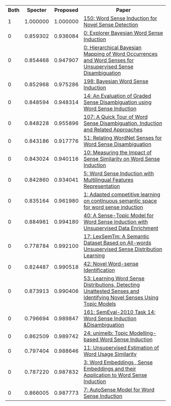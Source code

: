 <html><table><tr>
<th>Both</th>
<th>Specter</th>
<th>Proposed</th>
<th>Paper</th>
</tr>
<tr>
<td>1</td>
<td>1.000000</td>
<td>1.000000</td>
<td><a href="https://www.semanticscholar.org/paper/259eba91d1f7ab637fa83950d1eed7353d6f9094">150: Word Sense Induction for Novel Sense Detection</a></td>
</tr>
<tr>
<td>0</td>
<td>0.859302</td>
<td>0.936084</td>
<td><a href="https://www.semanticscholar.org/paper/a8d5adf80fc33c2450e6eccc465ad2134e0beb8a">0: Explorer Bayesian Word Sense Induction</a></td>
</tr>
<tr>
<td>0</td>
<td>0.854468</td>
<td>0.947907</td>
<td><a href="https://www.semanticscholar.org/paper/4b4e1fd8c904a4e7cee41f1427e1d49cd43ae2d8">0: Hierarchical Bayesian Mapping of Word Occurrences and Word Senses for Unsupervised Sense Disambiguation</a></td>
</tr>
<tr>
<td>0</td>
<td>0.852968</td>
<td>0.975286</td>
<td><a href="https://www.semanticscholar.org/paper/603336f4b24ade85cba363b4815916ac0611fb20">198: Bayesian Word Sense Induction</a></td>
</tr>
<tr>
<td>0</td>
<td>0.848594</td>
<td>0.948314</td>
<td><a href="https://www.semanticscholar.org/paper/ba8e3fd26e0ed9439454fa4a8d9d2712a961f779">14: An Evaluation of Graded Sense Disambiguation using Word Sense Induction</a></td>
</tr>
<tr>
<td>0</td>
<td>0.848228</td>
<td>0.955896</td>
<td><a href="https://www.semanticscholar.org/paper/97336f03d9d3bdeb54d032dc8b8edb117ea18d5b">107: A Quick Tour of Word Sense Disambiguation, Induction and Related Approaches</a></td>
</tr>
<tr>
<td>0</td>
<td>0.843186</td>
<td>0.917776</td>
<td><a href="https://www.semanticscholar.org/paper/2ae4cf20d6307cdc8581d5678eb1c12079c08618">51: Relating WordNet Senses for Word Sense Disambiguation</a></td>
</tr>
<tr>
<td>0</td>
<td>0.843024</td>
<td>0.940116</td>
<td><a href="https://www.semanticscholar.org/paper/01af1167c57fca51fe8f45cc697dfc7dd5ab3939">10: Measuring the Impact of Sense Similarity on Word Sense Induction</a></td>
</tr>
<tr>
<td>0</td>
<td>0.842860</td>
<td>0.934041</td>
<td><a href="https://www.semanticscholar.org/paper/ccb3c14fe71981915dbc27f1c32502b40bb7d263">5: Word Sense Induction with Multilingual Features Representation</a></td>
</tr>
<tr>
<td>0</td>
<td>0.835164</td>
<td>0.961980</td>
<td><a href="https://www.semanticscholar.org/paper/020007c3ce9d45e92b9d626e1237f48242fe205b">1: Adapted competitive learning on continuous semantic space for word sense induction</a></td>
</tr>
<tr>
<td>0</td>
<td>0.884981</td>
<td>0.994180</td>
<td><a href="https://www.semanticscholar.org/paper/c19abfe062ade87155f8738da4583d56ab344edb">40: A Sense-Topic Model for Word Sense Induction with Unsupervised Data Enrichment</a></td>
</tr>
<tr>
<td>0</td>
<td>0.778784</td>
<td>0.992100</td>
<td><a href="https://www.semanticscholar.org/paper/62d25d582b15889ff23d2abedbf9652015bb9f66">17: LexSemTm: A Semantic Dataset Based on All-words Unsupervised Sense Distribution Learning</a></td>
</tr>
<tr>
<td>0</td>
<td>0.824487</td>
<td>0.990518</td>
<td><a href="https://www.semanticscholar.org/paper/5f36dd5c4963b775b9289475ae1833bf9c753b86">42: Novel Word-sense Identification</a></td>
</tr>
<tr>
<td>0</td>
<td>0.873913</td>
<td>0.990406</td>
<td><a href="https://www.semanticscholar.org/paper/59446338829e1a5fb46bd2cbaf14f6df4b337a52">53: Learning Word Sense Distributions, Detecting Unattested Senses and Identifying Novel Senses Using Topic Models</a></td>
</tr>
<tr>
<td>0</td>
<td>0.796694</td>
<td>0.989847</td>
<td><a href="https://www.semanticscholar.org/paper/5aa553ad1dc7b2be021294486b86fc187069278d">161: SemEval-2010 Task 14: Word Sense Induction &Disambiguation</a></td>
</tr>
<tr>
<td>0</td>
<td>0.862509</td>
<td>0.989742</td>
<td><a href="https://www.semanticscholar.org/paper/676bbc89c280acb71d385d2132ea45cc85aecb94">24: unimelb: Topic Modelling-based Word Sense Induction</a></td>
</tr>
<tr>
<td>0</td>
<td>0.797404</td>
<td>0.988646</td>
<td><a href="https://www.semanticscholar.org/paper/9e6adbe0d8e2cbc52cb64736341ee656f8157a7b">11: Unsupervised Estimation of Word Usage Similarity</a></td>
</tr>
<tr>
<td>0</td>
<td>0.787220</td>
<td>0.987832</td>
<td><a href="https://www.semanticscholar.org/paper/baedd57cfe883479d653b8882c514b0293666ce8">3: Word Embeddings , Sense Embeddings and their Application to Word Sense Induction</a></td>
</tr>
<tr>
<td>0</td>
<td>0.866005</td>
<td>0.987773</td>
<td><a href="https://www.semanticscholar.org/paper/913cf767e402f38b7ea7880e8a66d875533cd8f4">7: AutoSense Model for Word Sense Induction</a></td>
</tr>
</table></html>
